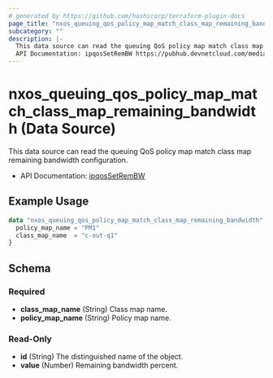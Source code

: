 ```yaml
---
# generated by https://github.com/hashicorp/terraform-plugin-docs
page_title: "nxos_queuing_qos_policy_map_match_class_map_remaining_bandwidth Data Source - terraform-provider-nxos"
subcategory: ""
description: |-
  This data source can read the queuing QoS policy map match class map remaining bandwidth configuration.
  API Documentation: ipqosSetRemBW https://pubhub.devnetcloud.com/media/dme-docs-10-2-2/docs/Qos/ipqos:SetRemBW/
---
```


# nxos_queuing_qos_policy_map_match_class_map_remaining_bandwidth (Data Source)

This data source can read the queuing QoS policy map match class map remaining bandwidth configuration.

- API Documentation: [ipqosSetRemBW](https://pubhub.devnetcloud.com/media/dme-docs-10-2-2/docs/Qos/ipqos:SetRemBW/)

## Example Usage

```terraform
data "nxos_queuing_qos_policy_map_match_class_map_remaining_bandwidth" "example" {
  policy_map_name = "PM1"
  class_map_name  = "c-out-q1"
}
```

<!-- schema generated by tfplugindocs -->
## Schema

### Required

- **class_map_name** (String) Class map name.
- **policy_map_name** (String) Policy map name.

### Read-Only

- **id** (String) The distinguished name of the object.
- **value** (Number) Remaining bandwidth percent.


